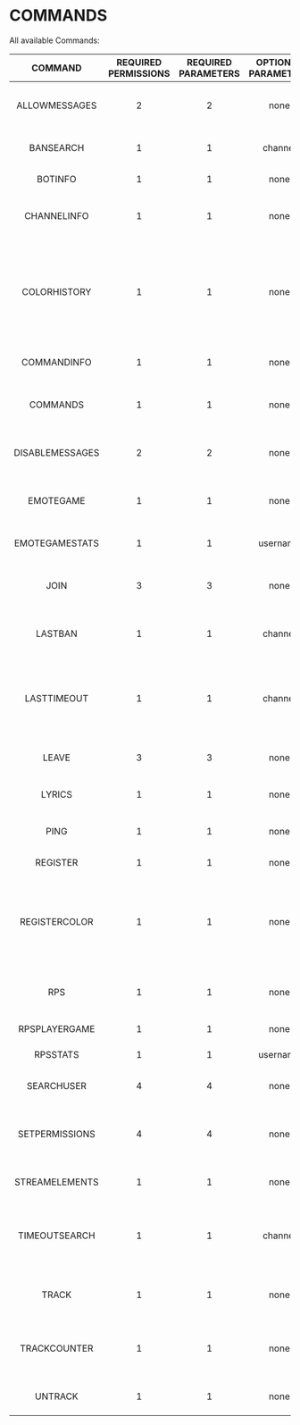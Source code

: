 # COMMANDS
All available Commands:

| COMMAND | REQUIRED PERMISSIONS | REQUIRED PARAMETERS | OPTIONAL PARAMETERS | DESCRIPTION |
| :---:|:---:| :---:|:---:|:---:|
ALLOWMESSAGES | 2 | 2 | none | Used to allow messages send by the bot in the current channel
BANSEARCH | 1 | 1 | channel | Searches for the last ban for a certain user
BOTINFO | 1 | 1 | none | Gives an info about the bot
CHANNELINFO | 1 | 1 | none | Retrieves the currents stats about the channel
COLORHISTORY | 1 | 1 | none | The bot will send a message containing your 10 latest colorchanges and the time between your latest change and now
COMMANDINFO | 1 | 1 | none | Gives you an info about the given command
COMMANDS | 1 | 1 | none | Gives you a list containing all available commands
DISABLEMESSAGES | 2 | 2 | none | Used to disallow messages send by the bot in the current channel
EMOTEGAME | 1 | 1 | none | Starts a game of hangman with thirdparty emotes
EMOTEGAMESTATS | 1 | 1 | username | Provides your stats for emotegames
JOIN | 3 | 3 | none | Used to make the mainclient join a new channel
LASTBAN | 1 | 1 | channel | Searches for the last ban occured in the given channel
LASTTIMEOUT | 1 | 1 | channel | Searches for the last timeout occured in the given channel. Only tracks timeouts longer than 300s
LEAVE | 3 | 3 | none | Used to make the mainclient leave a channel
LYRICS | 1 | 1 | none | Retrieves the lyrics for a given song
PING | 1 | 1 | none | Just a Ping command 4Head
REGISTER | 1 | 1 | none | Deprecated, No longer required
REGISTERCOLOR | 1 | 1 | none | Used to register yourself for colorhistory. The bot will save your 10 latest colors and the time of your last change
RPS | 1 | 1 | none | play a game of rock, paper, scissors vs. the bot
RPSPLAYERGAME | 1 | 1 | none | Play a game of rps
RPSSTATS | 1 | 1 | username | Provides your stats for rps
SEARCHUSER | 4 | 4 | none | Search for a certain user in the database
SETPERMISSIONS | 4 | 4 | none | Sets the permissionslevel to the given level for a given user
STREAMELEMENTS | 1 | 1 | none | Checks the chatterlist of the streamer
TIMEOUTSEARCH | 1 | 1 | channel | Searches for the last timeout for a certain user. Only tracks timeouts longer than 300s
TRACK | 1 | 1 | none | Used to make the watch client join a new channel to track
TRACKCOUNTER | 1 | 1 | none | Gets the current amount of tracked channels across twitch
UNTRACK | 1 | 1 | none | Used to make the watch client leave a channel